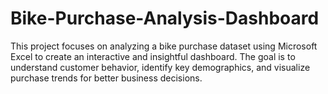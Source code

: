 # Bike-Purchase-Analysis-Dashboard
This project focuses on analyzing a bike purchase dataset using Microsoft Excel to create an interactive and insightful dashboard. The goal is to understand customer behavior, identify key demographics, and visualize purchase trends for better business decisions.
